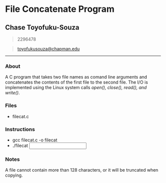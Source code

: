 # File Concatenate Program

## Chase Toyofuku-Souza
> 2296478

> toyofukusouza@chapman.edu

----
### About
A C program that takes two file names as comand line arguments and concatenates the contents of the first file to the second file. The I/O is implemented using the Linux system calls *open(), close(), read(), and write()*.

### Files
- filecat.c

### Instructions
- gcc filecat.c -o filecat
- ./filecat <input file> <output file>

### Notes
A file cannot contain more than 128 characters, or it will
be truncated when copying.